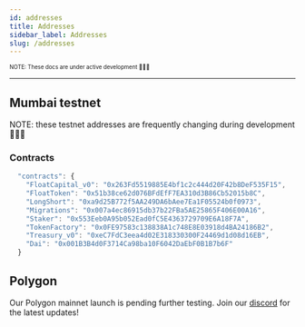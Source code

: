 ```yaml
---
id: addresses
title: Addresses
sidebar_label: Addresses
slug: /addresses
---
```


<sub><sup> NOTE: These docs are under active development 👷‍♀️👷 </sup></sub>

---

## Mumbai testnet

NOTE: these testnet addresses are frequently changing during development 👷‍♀️👷

<!-- See our contract **[Deployer address](https://mumbai.polygonscan.com/address/0x97D247303960fC0FCA4fD703f3dAaf0ADdA07598/)** to keep abreast with the latest deployments. -->

### Contracts

```javascript
  "contracts": {
    "FloatCapital_v0": "0x263Fd5519885E4bf1c2c444d20F42b8DeF535F15",
    "FloatToken": "0x51b38ce62d076BFdEfF7EA310d3B86Cb52015b8C",
    "LongShort": "0xa9d25B772f5AA249DA6bAee7Ea1F05524b0f0973",
    "Migrations": "0x007a4ec86915db37b22FBa5AE25865F406E00A16",
    "Staker": "0x553Eeb0A95b052Ead0fC5E4363729709E6A18F7A",
    "TokenFactory": "0x0FE97583c138838A1c748E8E03918d4BA24186B2",
    "Treasury_v0": "0xeC7FdC3eea4d02E318330300F24469d1d08d16EB",
    "Dai": "0x001B3B4d0F3714Ca98ba10F6042DaEbF0B1B7b6F"
  }
```

<!-- ### Markets

```javascript
EthKillers Long = "0x46bf3286cd38B1cb53885Feb08ED61752946dDd8",
EthKillers Short = "0xfF76E7090c7F4645dF52562DfE7CC9504A1Ab911",
PM1 Long = "0xf1f7F7d9654F4A9d0C0c063cbE815A045F21C52C",
PM1 Short = "0xC1e97E49106ad8C80cb5F3432F98d34c9278e9D0",
PM2 Long = "0xDc24f4BD4F9dAC21aBd2e497479D18a87009Fad4",
PM2 Short = "0x75e8EEFfCe2A345aa419bE87C0bA20f8Bc2A72cD",
``` -->

## Polygon

Our Polygon mainnet launch is pending further testing.
Join our [discord](https://discord.gg/qesr2KZAhn) for the latest updates!
